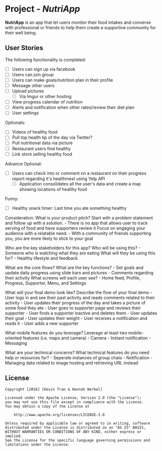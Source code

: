 # Project - *NutriApp*

**NutriApp** is an app that let users monitor their food intakes and converse with professional or friends to help them create a supportive community for their well being.

## User Stories

The following functionality is completed:

- [ ] Users can sign up via facebook
- [ ] Users can join group
- [ ] Users can make goals/nutrition plan in their profile
- [ ] Message other users
- [ ] Upload pictures
	- [ ] Via Imgur or other hosting 
- [ ] View progress calendar of nutrition
- [ ] Alerts and notification when other rates/review their diet plan
- [ ] User settings

Optionals:
- [ ] Videos of healthy food
- [ ] Pull top health tip of the day via Twitter?
- [ ] Pull nutritional data via picture
- [ ] Restaurant users find healthy
- [ ] Link store selling healthy food

Advance Optional: 
- [ ] Users can check into or comment on a restaurant on their progress report regarding it's healthinest using Yelp API
    - [ ] Application consolidates all the user's data and create a map showing locations of healthy food

Funny:
- [ ] Healthy snack timer: Last time you ate something healthy

Consideration:
What is your product pitch?
    Start with a problem statement and follow up with a solution.
        - There is no app that allows user to track serving of food and have supporters review it
    Focus on engaging your audience with a relatable need.
        - With a community of friends supporting you, you are more likely to stick to your goal

Who are the key stakeholders for this app?
    Who will be using this?
        - Someone who is watching what they are eating
    What will they be using this for?
        - Healthy lifestyle and feedback

What are the core flows?
    What are the key functions?
        - Set goals and update daily progress using slide bars and pictures
        - Comments regarding their activity
    What screens will each user see?
        - Home feed, Profile, Progress, Supporter, Menu, and Settings

What will your final demo look like?
    Describe the flow of your final demo
        - User logs in and see their past activity and reads comments related to their activity
        - User updates their progress of the day and takes a picture of some food they ate
        - User goes to supporter page and reviews their supporter
        - User finds a supporter inactive and deletes them
        - User updates their goal
        - User updates their weight
        - User receives a notification and reads it
        - User adds a new supporter

What mobile features do you leverage?
    Leverage at least two mobile-oriented features (i.e. maps and camera)
        - Camera
        - Instant notification
        - Messaging

What are your technical concerns?
    What technical features do you need help or resources for?
        - Seperate instances of group chats
        - Notification
        - Managing data related to image hosting and retrieving URL instead

## License

    Copyright [2016] [Kevin Tran & Hannah Werbel]

    Licensed under the Apache License, Version 2.0 (the "License");
    you may not use this file except in compliance with the License.
    You may obtain a copy of the License at

        http://www.apache.org/licenses/LICENSE-2.0

    Unless required by applicable law or agreed to in writing, software
    distributed under the License is distributed on an "AS IS" BASIS,
    WITHOUT WARRANTIES OR CONDITIONS OF ANY KIND, either express or implied.
    See the License for the specific language governing permissions and
    limitations under the License.
